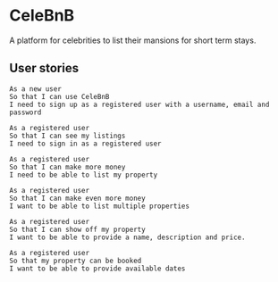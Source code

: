 # CeleBnB

A platform for celebrities to list their mansions for short term stays.

## User stories

```
As a new user
So that I can use CeleBnB
I need to sign up as a registered user with a username, email and password
```

```
As a registered user
So that I can see my listings
I need to sign in as a registered user
```

```
As a registered user 
So that I can make more money 
I need to be able to list my property 
```

```
As a registered user 
So that I can make even more money 
I want to be able to list multiple properties
```

```
As a registered user
So that I can show off my property
I want to be able to provide a name, description and price.
```

```
As a registered user
So that my property can be booked
I want to be able to provide available dates
```
